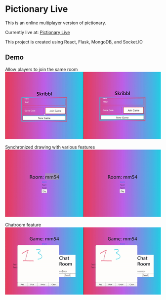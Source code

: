# Pictionary Live
This is an online multiplayer version of pictionary.

Currently live at: [Pictionary Live](https://hubert322.github.io/pictionary)

This project is created using React, Flask, MongoDB, and <span>Socket.IO</span>

## Demo
Allow players to join the same room
![](./demo/join-game.gif)

Synchronized drawing with various features
![](./demo/draw.gif)

Chatroom feature
![](./demo/message.gif)
